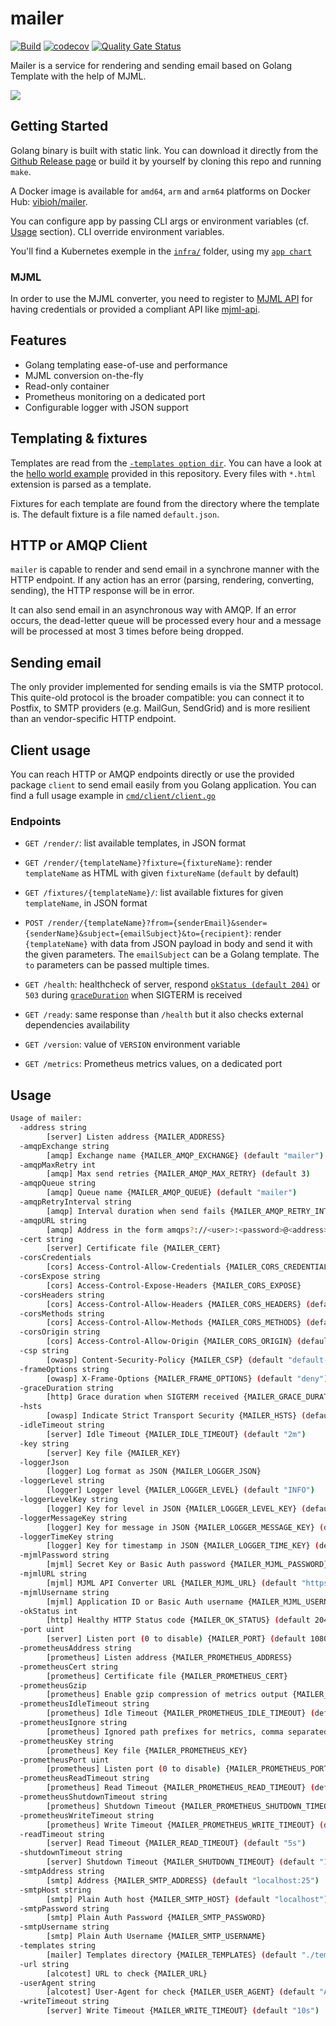 # mailer

[![Build](https://github.com/ViBiOh/mailer/workflows/Build/badge.svg)](https://github.com/ViBiOh/mailer/actions)
[![codecov](https://codecov.io/gh/ViBiOh/mailer/branch/main/graph/badge.svg)](https://codecov.io/gh/ViBiOh/mailer)
[![Quality Gate Status](https://sonarcloud.io/api/project_badges/measure?project=ViBiOh_mailer&metric=alert_status)](https://sonarcloud.io/dashboard?id=ViBiOh_mailer)

Mailer is a service for rendering and sending email based on Golang Template with the help of MJML.

![](mailer.png)

## Getting Started

Golang binary is built with static link. You can download it directly from the [Github Release page](https://github.com/ViBiOh/mailer/releases) or build it by yourself by cloning this repo and running `make`.

A Docker image is available for `amd64`, `arm` and `arm64` platforms on Docker Hub: [vibioh/mailer](https://hub.docker.com/r/vibioh/mailer/tags).

You can configure app by passing CLI args or environment variables (cf. [Usage](#usage) section). CLI override environment variables.

You'll find a Kubernetes exemple in the [`infra/`](infra/) folder, using my [`app chart`](https://github.com/ViBiOh/charts/tree/main/app)

### MJML

In order to use the MJML converter, you need to register to [MJML API](https://mjml.io/api) for having credentials or provided a compliant API like [mjml-api](https://github.com/ViBiOh/mjml-api).

## Features

- Golang templating ease-of-use and performance
- MJML conversion on-the-fly
- Read-only container
- Prometheus monitoring on a dedicated port
- Configurable logger with JSON support

## Templating & fixtures

Templates are read from the [`-templates option dir`](#usage). You can have a look at the [hello world example](templates/hello/hello.html) provided in this repository. Every files with `*.html` extension is parsed as a template.

Fixtures for each template are found from the directory where the template is. The default fixture is a file named `default.json`.

## HTTP or AMQP Client

`mailer` is capable to render and send email in a synchrone manner with the HTTP endpoint. If any action has an error (parsing, rendering, converting, sending), the HTTP response will be in error.

It can also send email in an asynchronous way with AMQP. If an error occurs, the dead-letter queue will be processed every hour and a message will be processed at most 3 times before being dropped.

## Sending email

The only provider implemented for sending emails is via the SMTP protocol. This quite-old protocol is the broader compatible: you can connect it to Postfix, to SMTP providers (e.g. MailGun, SendGrid) and is more resilient than an vendor-specific HTTP endpoint.

## Client usage

You can reach HTTP or AMQP endpoints directly or use the provided package `client` to send email easily from you Golang application. You can find a full usage example in [`cmd/client/client.go`](cmd/client/client.go)

### Endpoints

- `GET /render/`: list available templates, in JSON format
- `GET /render/{templateName}?fixture={fixtureName}`: render `templateName` as HTML with given `fixtureName` (`default` by default)
- `GET /fixtures/{templateName}/`: list available fixtures for given `templateName`, in JSON format
- `POST /render/{templateName}?from={senderEmail}&sender={senderName}&subject={emailSubject}&to={recipient}`: render `{templateName}` with data from JSON payload in body and send it with the given parameters. The `emailSubject` can be a Golang template. The `to` parameters can be passed multiple times.

- `GET /health`: healthcheck of server, respond [`okStatus (default 204)`](#usage) or `503` during [`graceDuration`](#usage) when SIGTERM is received
- `GET /ready`: same response than `/health` but it also checks external dependencies availability
- `GET /version`: value of `VERSION` environment variable
- `GET /metrics`: Prometheus metrics values, on a dedicated port

## Usage

```bash
Usage of mailer:
  -address string
        [server] Listen address {MAILER_ADDRESS}
  -amqpExchange string
        [amqp] Exchange name {MAILER_AMQP_EXCHANGE} (default "mailer")
  -amqpMaxRetry int
        [amqp] Max send retries {MAILER_AMQP_MAX_RETRY} (default 3)
  -amqpQueue string
        [amqp] Queue name {MAILER_AMQP_QUEUE} (default "mailer")
  -amqpRetryInterval string
        [amqp] Interval duration when send fails {MAILER_AMQP_RETRY_INTERVAL} (default "1h")
  -amqpURL string
        [amqp] Address in the form amqps?://<user>:<password>@<address>:<port>/<vhost> {MAILER_AMQP_URL}
  -cert string
        [server] Certificate file {MAILER_CERT}
  -corsCredentials
        [cors] Access-Control-Allow-Credentials {MAILER_CORS_CREDENTIALS}
  -corsExpose string
        [cors] Access-Control-Expose-Headers {MAILER_CORS_EXPOSE}
  -corsHeaders string
        [cors] Access-Control-Allow-Headers {MAILER_CORS_HEADERS} (default "Content-Type")
  -corsMethods string
        [cors] Access-Control-Allow-Methods {MAILER_CORS_METHODS} (default "GET")
  -corsOrigin string
        [cors] Access-Control-Allow-Origin {MAILER_CORS_ORIGIN} (default "*")
  -csp string
        [owasp] Content-Security-Policy {MAILER_CSP} (default "default-src 'self'; base-uri 'self'; style-src 'self' 'unsafe-inline' fonts.googleapis.com; font-src fonts.gstatic.com; img-src 'self' data: http://i.imgur.com grafana.com")
  -frameOptions string
        [owasp] X-Frame-Options {MAILER_FRAME_OPTIONS} (default "deny")
  -graceDuration string
        [http] Grace duration when SIGTERM received {MAILER_GRACE_DURATION} (default "30s")
  -hsts
        [owasp] Indicate Strict Transport Security {MAILER_HSTS} (default true)
  -idleTimeout string
        [server] Idle Timeout {MAILER_IDLE_TIMEOUT} (default "2m")
  -key string
        [server] Key file {MAILER_KEY}
  -loggerJson
        [logger] Log format as JSON {MAILER_LOGGER_JSON}
  -loggerLevel string
        [logger] Logger level {MAILER_LOGGER_LEVEL} (default "INFO")
  -loggerLevelKey string
        [logger] Key for level in JSON {MAILER_LOGGER_LEVEL_KEY} (default "level")
  -loggerMessageKey string
        [logger] Key for message in JSON {MAILER_LOGGER_MESSAGE_KEY} (default "message")
  -loggerTimeKey string
        [logger] Key for timestamp in JSON {MAILER_LOGGER_TIME_KEY} (default "time")
  -mjmlPassword string
        [mjml] Secret Key or Basic Auth password {MAILER_MJML_PASSWORD}
  -mjmlURL string
        [mjml] MJML API Converter URL {MAILER_MJML_URL} (default "https://api.mjml.io/v1/render")
  -mjmlUsername string
        [mjml] Application ID or Basic Auth username {MAILER_MJML_USERNAME}
  -okStatus int
        [http] Healthy HTTP Status code {MAILER_OK_STATUS} (default 204)
  -port uint
        [server] Listen port (0 to disable) {MAILER_PORT} (default 1080)
  -prometheusAddress string
        [prometheus] Listen address {MAILER_PROMETHEUS_ADDRESS}
  -prometheusCert string
        [prometheus] Certificate file {MAILER_PROMETHEUS_CERT}
  -prometheusGzip
        [prometheus] Enable gzip compression of metrics output {MAILER_PROMETHEUS_GZIP}
  -prometheusIdleTimeout string
        [prometheus] Idle Timeout {MAILER_PROMETHEUS_IDLE_TIMEOUT} (default "10s")
  -prometheusIgnore string
        [prometheus] Ignored path prefixes for metrics, comma separated {MAILER_PROMETHEUS_IGNORE}
  -prometheusKey string
        [prometheus] Key file {MAILER_PROMETHEUS_KEY}
  -prometheusPort uint
        [prometheus] Listen port (0 to disable) {MAILER_PROMETHEUS_PORT} (default 9090)
  -prometheusReadTimeout string
        [prometheus] Read Timeout {MAILER_PROMETHEUS_READ_TIMEOUT} (default "5s")
  -prometheusShutdownTimeout string
        [prometheus] Shutdown Timeout {MAILER_PROMETHEUS_SHUTDOWN_TIMEOUT} (default "5s")
  -prometheusWriteTimeout string
        [prometheus] Write Timeout {MAILER_PROMETHEUS_WRITE_TIMEOUT} (default "10s")
  -readTimeout string
        [server] Read Timeout {MAILER_READ_TIMEOUT} (default "5s")
  -shutdownTimeout string
        [server] Shutdown Timeout {MAILER_SHUTDOWN_TIMEOUT} (default "10s")
  -smtpAddress string
        [smtp] Address {MAILER_SMTP_ADDRESS} (default "localhost:25")
  -smtpHost string
        [smtp] Plain Auth host {MAILER_SMTP_HOST} (default "localhost")
  -smtpPassword string
        [smtp] Plain Auth Password {MAILER_SMTP_PASSWORD}
  -smtpUsername string
        [smtp] Plain Auth Username {MAILER_SMTP_USERNAME}
  -templates string
        [mailer] Templates directory {MAILER_TEMPLATES} (default "./templates/")
  -url string
        [alcotest] URL to check {MAILER_URL}
  -userAgent string
        [alcotest] User-Agent for check {MAILER_USER_AGENT} (default "Alcotest")
  -writeTimeout string
        [server] Write Timeout {MAILER_WRITE_TIMEOUT} (default "10s")
```
